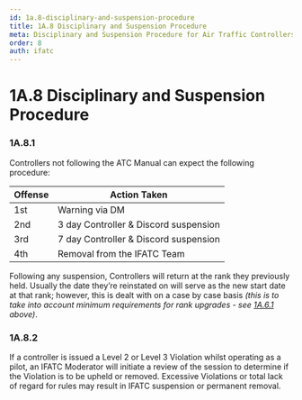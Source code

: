```yaml
---
id: 1a.8-disciplinary-and-suspension-procedure
title: 1A.8 Disciplinary and Suspension Procedure
meta: Disciplinary and Suspension Procedure for Air Traffic Controllers within Infinite Flight.
order: 8
auth: ifatc
---
```


# 1A.8  Disciplinary and Suspension Procedure

 

### 1A.8.1    

Controllers not following the ATC Manual can expect the following procedure:

 

| Offense | Action Taken                          |
| ------- | ------------------------------------- |
| 1st     | Warning via DM                        |
| 2nd     | 3 day Controller & Discord suspension |
| 3rd     | 7 day Controller & Discord suspension |
| 4th     | Removal from the IFATC Team           |

Following any suspension, Controllers will return at the rank they previously held. Usually the date they’re reinstated on will serve as the new start date at that rank; however, this is dealt with on a case by case basis *(this is to take into account minimum requirements for rank upgrades - see [1A.6.1](/guide/atc-manual/1a.-administration/1a.6-rank-structure#1a.6.1) above)*. 



### 1A.8.2

If a controller is issued a Level 2 or Level 3 Violation whilst operating as a pilot, an IFATC Moderator will initiate a review of the session to determine if the Violation is to be upheld or removed. Excessive Violations or total lack of regard for rules may result in IFATC suspension or permanent removal.
